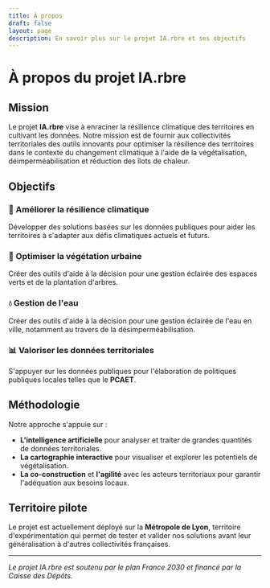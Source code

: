 ```yaml
---
title: À propos
draft: false
layout: page
description: En savoir plus sur le projet IA.rbre et ses objectifs
---
```


# À propos du projet IA.rbre

## Mission

Le projet **IA.rbre** vise à enraciner la résilience climatique des territoires en cultivant les données. Notre mission est de fournir aux collectivités territoriales des outils innovants pour optimiser la résilience des territoires dans le contexte du changement climatique à l'aide de la végétalisation, déimperméabilisation et réduction des îlots de chaleur.

## Objectifs

### 🌱 Améliorer la résilience climatique
Développer des solutions basées sur les données publiques pour aider les territoires à s'adapter aux défis climatiques actuels et futurs.

### 🌳 Optimiser la végétation urbaine
Créer des outils d'aide à la décision pour une gestion éclairée des espaces verts et de la plantation d'arbres.

### 💧 Gestion de l'eau
Créer des outils d'aide à la décision pour une gestion éclairée de l'eau en ville, notamment au travers de la désimperméabilisation.

### 📊 Valoriser les données territoriales
S'appuyer sur les données publiques pour l'élaboration de politiques publiques locales telles que le **PCAET**.


## Méthodologie

Notre approche s'appuie sur :

- **L'intelligence artificielle** pour analyser et traiter de grandes quantités de données territoriales.
- **La cartographie interactive** pour visualiser et explorer les potentiels de végétalisation.
- **La co-construction** et **l'agilité** avec les acteurs territoriaux pour garantir l'adéquation aux besoins locaux.

## Territoire pilote

Le projet est actuellement déployé sur la **Métropole de Lyon**, territoire d'expérimentation qui permet de tester et valider nos solutions avant leur généralisation à d'autres collectivités françaises.

---

*Le projet IA.rbre est soutenu par le plan France 2030 et financé par la Caisse des Dépôts.*